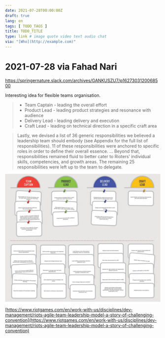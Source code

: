 ```yaml
---
date: 2021-07-28T00:00:00Z
draft: true
lang: en
tags: [ TODO_TAGS ]
title: TODO_TITLE
type: link # image quote video text audio chat
via: "[Who](http://example.com)"
---
```



# 2021-07-28 via Fahad Nari
https://springernature.slack.com/archives/GANKUSZU7/p1627303120068500


Interesting idea for flexible teams organisation.

> * Team Captain - leading the overall effort
> * Product Lead -  leading product strategies and resonance with audience
> * Delivery Lead - leading delivery and execution
> * Craft Lead - leading on technical direction in a specific craft area

> Lastly, we devised a list of 36 generic responsibilities we believed a leadership team should embody (see Appendix for the full list of responsibilities). 11 of these responsibilities were anchored to specific roles in order to define their overall essence. … Beyond that, responsibilities remained fluid to better cater to Rioters’ individual skills, competencies, and growth areas. The remaining 25 responsibilities were left up to the team to delegate.

![2021-07-28 via Fahad Nari](2021-07-28%20via%20Fahad%20Nari.jpeg)

[https://www.riotgames.com/en/work-with-us/disciplines/dev-management/riots-agile-team-leadership-model-a-story-of-challenging-convention](https://www.riotgames.com/en/work-with-us/disciplines/dev-management/riots-agile-team-leadership-model-a-story-of-challenging-convention)

